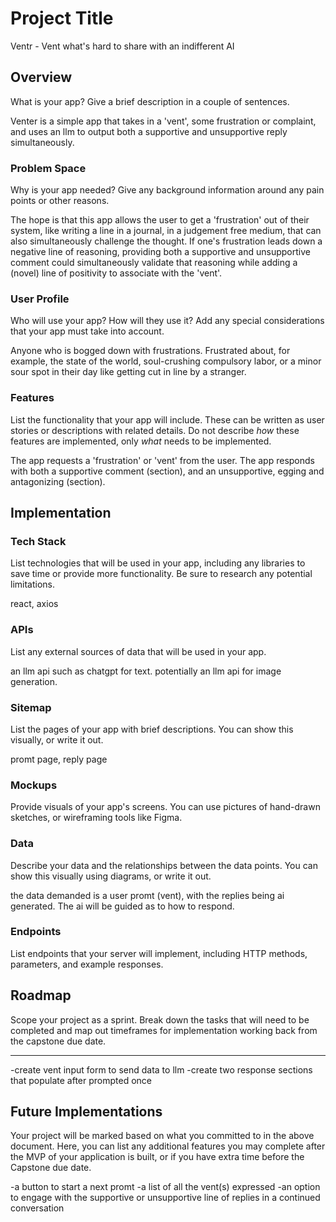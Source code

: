 # Project Title

Ventr - Vent what's hard to share with an indifferent AI

## Overview

What is your app? Give a brief description in a couple of sentences.

Venter is a simple app that takes in a 'vent', some frustration or complaint, and uses an llm to output both a supportive and unsupportive reply simultaneously.

### Problem Space

Why is your app needed? Give any background information around any pain points or other reasons.

The hope is that this app allows the user to get a 'frustration' out of their system, like writing a line in a journal, in a judgement free medium, that can also simultaneously challenge the thought. If one's frustration leads down a negative line of reasoning, providing both a supportive and unsupportive comment could simultaneously validate that reasoning while adding a (novel) line of positivity to associate with the 'vent'.

### User Profile

Who will use your app? How will they use it? Add any special considerations that your app must take into account.

Anyone who is bogged down with frustrations. Frustrated about, for example, the state of the world, soul-crushing compulsory labor, or a minor sour spot in their day like getting cut in line by a stranger. 

### Features

List the functionality that your app will include. These can be written as user stories or descriptions with related details. Do not describe _how_ these features are implemented, only _what_ needs to be implemented.

The app requests a 'frustration' or 'vent' from the user.
The app responds with both a supportive comment (section), and an unsupportive, egging and antagonizing (section).

## Implementation

### Tech Stack

List technologies that will be used in your app, including any libraries to save time or provide more functionality. Be sure to research any potential limitations.

react, axios

### APIs

List any external sources of data that will be used in your app.

an llm api such as chatgpt for text. 
potentially an llm api for image generation.

### Sitemap

List the pages of your app with brief descriptions. You can show this visually, or write it out.

promt page,
reply page

### Mockups

Provide visuals of your app's screens. You can use pictures of hand-drawn sketches, or wireframing tools like Figma.

### Data

Describe your data and the relationships between the data points. You can show this visually using diagrams, or write it out. 

the data demanded is a user promt (vent), with the replies being ai generated. The ai will be guided as to how to respond.

### Endpoints

List endpoints that your server will implement, including HTTP methods, parameters, and example responses.

## Roadmap

Scope your project as a sprint. Break down the tasks that will need to be completed and map out timeframes for implementation working back from the capstone due date. 

---

-create vent input form to send data to llm
-create two response sections that populate after prompted once


## Future Implementations
Your project will be marked based on what you committed to in the above document. Here, you can list any additional features you may complete after the MVP of your application is built, or if you have extra time before the Capstone due date.

-a button to start a next promt
-a list of all the vent(s) expressed
-an option to engage with the supportive or unsupportive line of replies in a continued conversation

